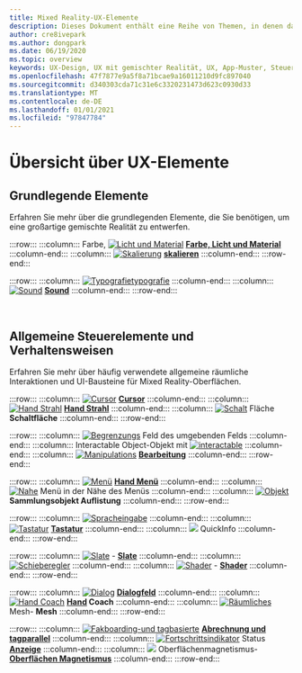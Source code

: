 ```yaml
---
title: Mixed Reality-UX-Elemente
description: Dieses Dokument enthält eine Reihe von Themen, in denen das Entwerfen von Geräten mit gemischter Realität erläutert wird.
author: cre8ivepark
ms.author: dongpark
ms.date: 06/19/2020
ms.topic: overview
keywords: UX-Design, UX mit gemischter Realität, UX, App-Muster, Steuerelemente, Stil, hololens, Interaktion, räumliche Interaktion, räumliche Benutzeroberfläche, UX-Elemente, Verhaltensweisen, Bausteine, Typografie, Farben, Mixed Reality-Headset, Windows Mixed Reality-Headset, Virtual Reality-Headset, hololens, mrtk, Mixed Reality Toolkit
ms.openlocfilehash: 47f7877e9a5f8a71bcae9a16011210d9fc897040
ms.sourcegitcommit: d340303cda71c31e6c3320231473d623c0930d33
ms.translationtype: MT
ms.contentlocale: de-DE
ms.lasthandoff: 01/01/2021
ms.locfileid: "97847784"
---
```

# <a name="ux-elements-overview"></a>Übersicht über UX-Elemente

## <a name="foundational-elements"></a>Grundlegende Elemente
Erfahren Sie mehr über die grundlegenden Elemente, die Sie benötigen, um eine großartige gemischte Realität zu entwerfen.

:::row:::
    :::column:::
       Farbe, [ ![ Licht und Material](images/640px-fragments.png)](color-light-and-materials.md) **[Farbe, Licht und Material](color-light-and-materials.md)**
    :::column-end:::
    :::column:::
       [ ![ Skalierung](images/volvo-cars-microsoft-hololens-experience01-640px.png)](scale.md) **[skalieren](scale.md)**
    :::column-end:::
:::row-end:::

:::row:::
    :::column:::
       [ ![ Typografietypografie](images/typography-cover.png)](typography.md) **[](typography.md)**
    :::column-end:::
    :::column:::
       [ ![ Sound](images/spatialaudio.png)](spatial-sound-design.md) **[Sound](spatial-sound-design.md)**
    :::column-end:::
:::row-end:::

<br>

## <a name="common-controls-and-behaviors"></a>Allgemeine Steuerelemente und Verhaltensweisen
Erfahren Sie mehr über häufig verwendete allgemeine räumliche Interaktionen und UI-Bausteine für Mixed Reality-Oberflächen.

:::row:::
    :::column:::
       [ ![ Cursor](images/UX_Hero_Cursor.jpg)](cursors.md) **[Cursor](cursors.md)**
    :::column-end:::
    :::column:::
       [ ![ Hand Strahl](images/UX_Hero_HandRay.jpg)](point-and-commit.md) **[Hand Strahl](point-and-commit.md)**
    :::column-end:::
    :::column:::
       [ ![ Schalt](images/UX_Hero_Button.jpg)](button.md) Fläche **[](button.md) Schaltfläche**
    :::column-end:::
:::row-end:::

:::row:::
    :::column:::
       [ ![ Begrenzungs](images/UX_Hero_BoundingBox.jpg)](app-bar-and-bounding-box.md) Feld des umgebenden Felds **[](app-bar-and-bounding-box.md)**
    :::column-end:::
    :::column:::
       Interactable Object-Objekt mit [ ![ interactable](images/UX_Hero_Interactable.jpg)](interactable-object.md) **[](interactable-object.md)**
    :::column-end:::
    :::column:::
       [ ![ Manipulations](images/UX_Hero_Manipulation.jpg)](direct-manipulation.md) **[Bearbeitung](direct-manipulation.md)**
    :::column-end:::
:::row-end:::

:::row:::
    :::column:::
       [ ![ Menü](images/UX_Hero_HandMenu.jpg)](hand-menu.md) **[Hand Menü](hand-menu.md)**
    :::column-end:::
    :::column:::
       [ ![ Nahe](images/UX_Hero_NearMenu.jpg)](near-menu.md) Menü in der Nähe des Menüs **[](near-menu.md)**
    :::column-end:::
    :::column:::
       [ ![ Objekt](images/UX_Hero_ObjectCollection.jpg)](object-collection.md) **[](object-collection.md) Sammlungsobjekt Auflistung**
    :::column-end:::
:::row-end:::

:::row:::
    :::column:::
       [ ![ Spracheingabe](images/UX_Hero_VoiceCommand.jpg)](voice-input.md) **[](voice-input.md)**
    :::column-end:::
    :::column:::
       [ ![ Tastatur](images/UX_Hero_Keyboard.jpg)](keyboard.md) **[Tastatur](keyboard.md)**
    :::column-end:::
    :::column:::
       [ ![](images/UX_Hero_Tooltip.jpg)](tooltip.md) QuickInfo **[](tooltip.md)**
    :::column-end:::
:::row-end:::

:::row:::
    :::column:::
       [ ![ Slate](images/UX_Hero_Slate.jpg)](slate.md) - **[Slate](slate.md)**
    :::column-end:::
    :::column:::
       [ ![ Schieberegler](images/UX_Hero_Slider.jpg)](slider.md) **[](slider.md)**
    :::column-end:::
    :::column:::
        [ ![ Shader](images/UX_Hero_StandardShader.jpg)](shader.md) - **[Shader](shader.md)**
    :::column-end:::
:::row-end:::

:::row:::
    :::column:::
       [ ![ Dialog](images/MRTK_UX_Dialog.jpg)](dialog-ui.md) **[Dialogfeld](dialog-ui.md)**
    :::column-end:::
    :::column:::
       [ ![ Hand Coach](images/HandCoach/MRTK_handCoach.jpg)](hand-coach.md) **[Hand](hand-coach.md) Coach**
    :::column-end:::
    :::column:::
       [ ![ Räumliches](images/MRTK_PulseShader_SpatialMesh.gif)](spatial-mesh-ux.md) Mesh- **[](spatial-mesh-ux.md) Mesh**
    :::column-end:::
:::row-end:::

:::row:::
    :::column:::
        [ ![ Fakboarding-und tagbasierte](images/MRTK_TagAlong.gif)](billboarding-and-tag-along.md) **[Abrechnung und tagparallel](billboarding-and-tag-along.md)**
    :::column-end:::
    :::column:::
       [ ![ Fortschrittsindikator](images/MRTK_ProgressIndicator.gif)](progress.md) Status **[Anzeige](progress.md)**
    :::column-end:::
    :::column:::
       [ ![](images/MRTK_SurfaceMagnetism.gif)](surface-magnetism.md) Oberflächenmagnetismus- **[Oberflächen Magnetismus](surface-magnetism.md)**
    :::column-end:::
:::row-end:::

<br>
